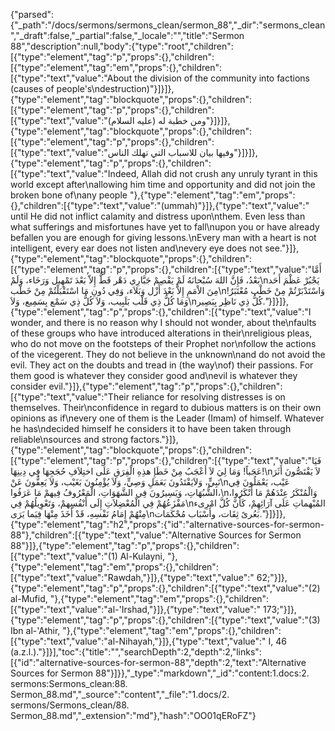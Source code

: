{"parsed":{"_path":"/docs/sermons/sermons_clean/sermon_88","_dir":"sermons_clean","_draft":false,"_partial":false,"_locale":"","title":"Sermon 88","description":null,"body":{"type":"root","children":[{"type":"element","tag":"p","props":{},"children":[{"type":"element","tag":"em","props":{},"children":[{"type":"text","value":"About the division of the community into factions (causes of people's\ndestruction)"}]}]},{"type":"element","tag":"blockquote","props":{},"children":[{"type":"element","tag":"p","props":{},"children":[{"type":"text","value":"ومن خطبة له (عليه السلام)"}]}]},{"type":"element","tag":"blockquote","props":{},"children":[{"type":"element","tag":"p","props":{},"children":[{"type":"text","value":"وفيها بيان للاسباب التي تهلك الناس"}]}]},{"type":"element","tag":"p","props":{},"children":[{"type":"text","value":"Indeed, Allah did not crush any unruly tyrant in this world except after\nallowing him time and opportunity and did not join the broken bone of\nany people "},{"type":"element","tag":"em","props":{},"children":[{"type":"text","value":"(ummah)"}]},{"type":"text","value":" until He did not inflict calamity and distress upon\nthem. Even less than what sufferings and misfortunes have yet to fall\nupon you or have already befallen you are enough for giving lessons.\nEvery man with a heart is not intelligent, every ear does not listen and\nevery eye does not see."}]},{"type":"element","tag":"blockquote","props":{},"children":[{"type":"element","tag":"p","props":{},"children":[{"type":"text","value":"أَمَّا بَعْدُ، فَإِنَّ اللهَ سُبْحانَهُ لَمْ يَقْصِمْ جَبَّارِي دَهْر قَطُّ إِلاّ بَعْدَ تَمْهِيل وَرَخَاء، وَلَمْ\nيَجْبُرْ عَظْمَ أَحَد مِنَ الاْمَمِ إِلاَّ بَعْدَ أَزْل وَبَلاَء، وَفِي دُونِ مَا اسْتَقْبَلْتُمْ مِنْ خَطْب\nوَاسْتَدْبَرْتُمْ مِنْ خَطْب مُعْتَبَرٌ! وَمَا كُلُّ ذِي قَلْب بَلَبِيب، وَلاَ كُلُّ ذِي سَمْع بِسَمِيع، وَلاَ\nكُلُّ ذِي نَاظِر بِبَصِير."}]}]},{"type":"element","tag":"p","props":{},"children":[{"type":"text","value":"I wonder, and there is no reason why I should not wonder, about the\nfaults of these groups who have introduced alterations in their\nreligious pleas, who do not move on the footsteps of their Prophet nor\nfollow the actions of the vicegerent. They do not believe in the unknown\nand do not avoid the evil. They act on the doubts and tread in (the way\nof) their passions. For them good is whatever they consider good and\nevil is whatever they consider evil."}]},{"type":"element","tag":"p","props":{},"children":[{"type":"text","value":"Their reliance for resolving distresses is on themselves. Their\nconfidence in regard to dubious matters is on their own opinions as if\nevery one of them is the Leader (Imam) of himself. Whatever he has\ndecided himself he considers it to have been taken through reliable\nsources and strong factors."}]},{"type":"element","tag":"blockquote","props":{},"children":[{"type":"element","tag":"p","props":{},"children":[{"type":"text","value":"فَيَا عَجَباً! وَمَا لِيَ لاَ أَعْجَبُ مِنْ خَطَإِ هذِهِ الْفِرَقِ عَلَى اختِلاَفِ حُجَجِهَا فِي دِينِهَا!\nلاَ يَقْتَصُّونَ أَثَرَ نَبِيٍّ، وَلاَيَقْتَدُونَ بَعَمَلِ وَصِيٍّ، وَلاَ يُؤْمِنُونَ بَغَيْب، وَلاَ يَعِفُّونَ عَنْ\nعَيْب، يَعْمَلُونَ فِي الشُّبُهَاتِ، وَيَسِيرُونَ فِي الشَّهَوَاتِ، الْمَعْرُوفُ فِيهمْ مَا عَرَفُوا،\nوَالْمُنْكَرُ عِنْدَهُمْ مَا أَنْكَرُوا، مَفْزَعُهُمْ فِي الْمُعْضِلاَتِ إِلَى أَنْفُسِهمْ، وَتَعْوِيلُهُمْ فِي\nالمُبْهماتِ عَلَى آرَائِهِمْ، كَأَنَّ كُلَّ امْرِىء مِنْهُمْ إِمَامُ نَفْسِهِ، قَدْ أَخَذَ مِنْهَا فِيَما يَرَى\nبَعُرىً ثِقَات، وأَسْبَاب مُحْكَمَات."}]}]},{"type":"element","tag":"h2","props":{"id":"alternative-sources-for-sermon-88"},"children":[{"type":"text","value":"Alternative Sources for Sermon 88"}]},{"type":"element","tag":"p","props":{},"children":[{"type":"text","value":"(1) Al-Kulayni, "},{"type":"element","tag":"em","props":{},"children":[{"type":"text","value":"Rawdah,"}]},{"type":"text","value":" 62;"}]},{"type":"element","tag":"p","props":{},"children":[{"type":"text","value":"(2) al-Mufid, "},{"type":"element","tag":"em","props":{},"children":[{"type":"text","value":"al-'Irshad,"}]},{"type":"text","value":" 173;"}]},{"type":"element","tag":"p","props":{},"children":[{"type":"text","value":"(3) Ibn al-'Athir, "},{"type":"element","tag":"em","props":{},"children":[{"type":"text","value":"al-Nihayah,"}]},{"type":"text","value":" I, 46 (a.z.l.)."}]}],"toc":{"title":"","searchDepth":2,"depth":2,"links":[{"id":"alternative-sources-for-sermon-88","depth":2,"text":"Alternative Sources for Sermon 88"}]}},"_type":"markdown","_id":"content:1.docs:2. sermons:Sermons_clean:88. Sermon_88.md","_source":"content","_file":"1.docs/2. sermons/Sermons_clean/88. Sermon_88.md","_extension":"md"},"hash":"OO01qERoFZ"}